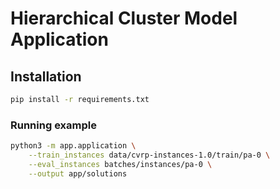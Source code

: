 # Hierarchical Cluster Model Application

## Installation

```bash
pip install -r requirements.txt
``` 

### Running example

```bash
python3 -m app.application \
    --train_instances data/cvrp-instances-1.0/train/pa-0 \
    --eval_instances batches/instances/pa-0 \
    --output app/solutions
```